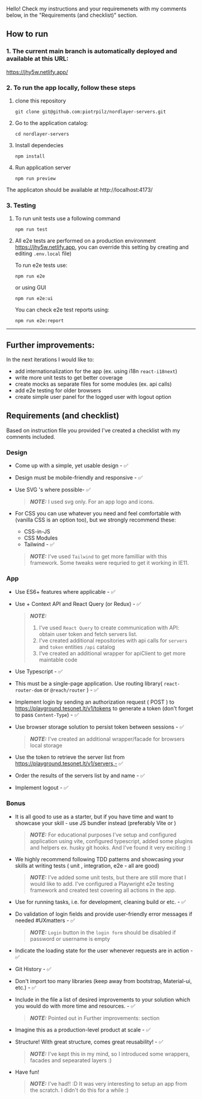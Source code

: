 Hello! Check my instructions and your requiremenets with my comments below, in the "Requirements (and checklist)" section.
## How to run

### 1. The current main branch is automatically deployed and available at this URL:
   https://jhy5w.netlify.app/

### 2. To run the app locally, follow these steps

1) clone this repository
   
    ```shell    
    git clone git@github.com:piotrpilz/nordlayer-servers.git
    ```

1) Go to the application catalog:
   
    ```shell
    cd nordlayer-servers
    ```

2) Install dependecies
   
    ```shell
    npm install
    ```

3) Run application server
   
    ```shell
    npm run preview
    ```

The applicaton should be available at
http://localhost:4173/


### 3. Testing
1) To run unit tests use a following command
    ```shell
    npm run test
    ```

2) All e2e tests are performed on a production environment https://jhy5w.netlify.app, you can override this setting by creating and editing `.env.local` file)
   
    To run e2e tests use:

    ```shell
    npm run e2e
    ```

    or using GUI
    ```
    npm run e2e:ui
    ```

    You can check e2e test reports using:
    ```shell
    npm run e2e:report
    ```

-------
## Further improvements:

In the next iterations I would like to:
- add internationalization for the app (ex. using i18n `react-i18next`)
- write more unit tests to get better coverage
- create mocks as separate files for some modules (ex. api calls)
- add e2e testing for older browsers
- create simple user panel for the logged user with logout option

## Requirements (and checklist)
Based on instruction file you provided I've created a checklist with my comnents included.
### Design
- Come up with a simple, yet usable design - ✅
- Design must be mobile-friendly and responsive - ✅
- Use SVG 's where possible- ✅
  
  > **_NOTE:_** I used svg only. For an app logo and icons.

- For CSS you can use whatever you need and feel comfortable with (vanilla CSS is an option too), but we strongly recommend these:
  - CSS-in-JS
  - CSS Modules
  - Tailwind - ✅
  
  > **_NOTE:_** I've used `Tailwind` to get more familliar with this framework. Some tweaks were requried to get it working in IE11.

### App
- Use ES6+ features where applicable - ✅
- Use + Context API and React Query (or Redux) - ✅

   > **_NOTE:_**
   >
   > 1) I've used `React Query` to create communication with API: obtain user token and fetch servers list. 
   > 2) I've created additional repositories with api calls for `servers` and `token` entities `/api` catalog
   > 3) I've created an additional wrapper for apiClient to get more maintable code

- Use Typescript - ✅
- This must be a single-page application. Use routing library( `react-router-dom` or `@reach/router` ) - ✅
- Implement login by sending an authorization request ( POST )
to https://playground.tesonet.lt/v1/tokens to generate a token (don't forget to pass `Content-Type`)&nbsp;-&nbsp;✅

- Use browser storage solution to persist token between sessions - ✅
    
    > **_NOTE:_** I've created an additional wrapper/facade for browsers local storage

- Use the token to retrieve the server list
from https://playground.tesonet.lt/v1/servers,- ✅

- Order the results of the servers list by and name - ✅
- Implement logout - ✅

### Bonus

- It is all good to use as a starter, but if you have time and want to showcase your skill - use JS bundler instead (preferably Vite or )
    > **_NOTE:_** For educational purposes I've setup and configured application using vite, configured typescript, added some plugins and helpers ex. husky git hooks. And I've found it very exciting :)

- We highly recommend following TDD patterns and showcasing your skills at writing tests ( unit , integration, e2e - all are good)
   > **_NOTE:_** I’ve added some unit tests, but there are still more that I would like to add. I've configured a Playwright e2e testing framework and created test covering all actions in the app.

- Use for running tasks, i.e. for development, cleaning build or etc. - ✅
- Do validation of login fields and provide user-friendly error messages if
needed #UXmatters - ✅
    > **_NOTE:_** `Login` button in the `login form` should be disabled if password or username is empty

- Indicate the loading state for the user whenever requests are in action - ✅ 

- Git History - ✅
- Don't import too many libraries (keep away from bootstrap, Material-ui, etc.) - ✅
- Include in the file a list of desired improvements to your solution which you would do with more time and resources. - ✅
  
  > **_NOTE:_** Pointed out in Further improvements: section

- Imagine this as a production-level product at scale - ✅
- Structure! With great structure, comes great reusability! - ✅
  
    > **_NOTE:_** I've kept this in my mind, so I introduced some wrappers, facades and sepearated layers :)
- Have fun!
    > **_NOTE:_** I've had!! :D It was very interesting to setup an app from the scratch. I didn't do this for a while :)
